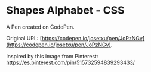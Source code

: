 # Shapes Alphabet - CSS

A Pen created on CodePen.

Original URL: [https://codepen.io/josetxu/pen/JoPzNGv](https://codepen.io/josetxu/pen/JoPzNGv).

Inspired by this image from Pinterest:  
https://es.pinterest.com/pin/515732594839293433/